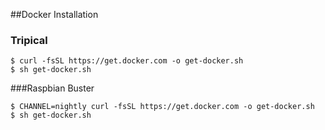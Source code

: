 ##Docker Installation
### Tripical
```
$ curl -fsSL https://get.docker.com -o get-docker.sh
$ sh get-docker.sh
```
###Raspbian Buster
```
$ CHANNEL=nightly curl -fsSL https://get.docker.com -o get-docker.sh
$ sh get-docker.sh
```
